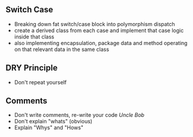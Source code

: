 ## Switch Case
* Breaking down fat switch/case block into polymorphism dispatch
* create a derived class from each case and implement that case logic inside that class
* also implementing encapsulation, package data and method operating on that relevant data in the same class
 

## DRY Principle
* Don't repeat yourself

## Comments
* Don't write comments, re-write your code *Uncle Bob*
* Don't explain "whats" (obvious)
* Explain "Whys" and "Hows"
